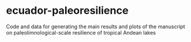 # ecuador-paleoresilience

Code and data for generating the main results and plots of the manuscript on paleolimnological-scale resilience of tropical Andean lakes
